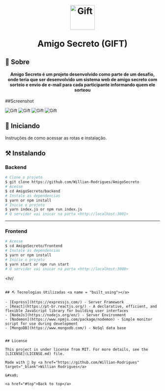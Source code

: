 <h1 align="center">
    <img alt="Gift" title="Gift" src="https://github.com/Willian-Rodrigues/AmigoSecreto/blob/main/frontend/src/assets/logo.svg" width="80px" />
    <p>Amigo Secreto (GIFT)</p>
</h1>


## 🧐 Sobre <a name = "fabricio"></a>

<h4 align="center"> 
	Amigo Secreto é um projeto desenvolvido como parte de um desafio, 
  onde teria que ser desenvolvido um sistema web de amigo secreto com sorteio e envio de e-mail para cada participante 
  informando quem ele sorteou
</h4>

##Screenshot

<img alt="Gift" src="https://github.com/Willian-Rodrigues/AmigoSecreto/blob/main/frontend/src/assets/screen" />

<img alt="Gift" src="https://github.com/Willian-Rodrigues/AmigoSecreto/blob/main/frontend/src/assets/screen1" />

<img alt="Gift" src="https://github.com/Willian-Rodrigues/AmigoSecreto/blob/main/frontend/src/assets/screen2" />

<img alt="Gift" src="https://github.com/Willian-Rodrigues/AmigoSecreto/blob/main/frontend/src/assets/screen3" />


## 🏁 Iniciando <a name = "getting_started"></a>
Instruções de como acessar as rotas e instalação.


## ⚒ Instalando <a name = "installing"></a>

### Backend

```bash
# Clone o projeto
$ git clone https://github.com/Willian-Rodrigues/AmigoSecreto
# Acesse
$ cd AmigoSecreto/backend
# Instale as dependencias
$ yarn or npm install
# Inicie o projeto
$ yarn index.js or npm run index.js
# O servidor vai inicar na porta <http://localhost:3001>
```

<hr/>

### Frontend

```bash
# Acesse
$ cd AmigoSecreto/frontend
# Instale as dependencias
$ yarn or npm install
# Inicie o projeto
$ yarn start or npm run start
# O servidor vai inicar na porta <http://localhost:3000>
```

<hr/
```

## ⛏️ Tecnologias Utilizadas <a name = "built_using"></a>

- [Express](https://expressjs.com/) - Server Framework
- [React](https://pt-br.reactjs.org/) - A declarative, efficient, and flexible JavaScript library for building user interfaces
- [NodeJs](https://nodejs.org/en/) - Server Environment
- [Nodemon](https://www.npmjs.com/package/nodemon) - Simple monitor script for use during development
- [MongoDB](https://www.mongodb.com/) - NoSql data base


## License

This project is under license from MIT. For more details, see the [LICENSE](LICENSE.md) file.

Made with 💜 by <a href="https://github.com/Willian-Rodrigues" target="_blank">Willian Rodrigues</a>

&#xa0;

<a href="#top">Back to top</a>
